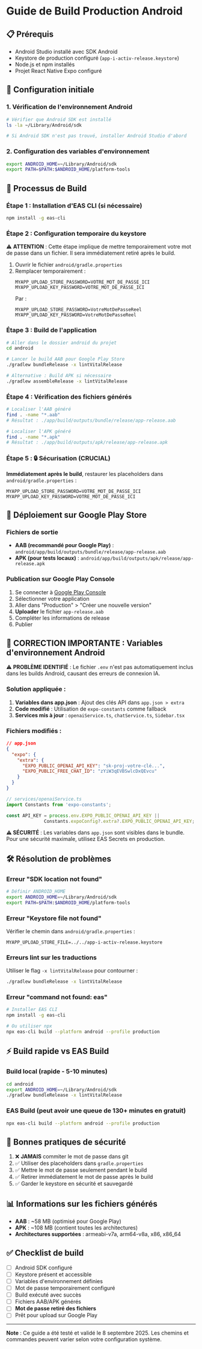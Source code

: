 # Guide de Build Production Android

## 📋 Prérequis

- Android Studio installé avec SDK Android
- Keystore de production configuré (`app-i-activ-release.keystore`)
- Node.js et npm installés
- Projet React Native Expo configuré

## 🔧 Configuration initiale

### 1. Vérification de l'environnement Android

```bash
# Vérifier que Android SDK est installé
ls -la ~/Library/Android/sdk

# Si Android SDK n'est pas trouvé, installer Android Studio d'abord
```

### 2. Configuration des variables d'environnement

```bash
export ANDROID_HOME=~/Library/Android/sdk
export PATH=$PATH:$ANDROID_HOME/platform-tools
```

## 🚀 Processus de Build

### Étape 1 : Installation d'EAS CLI (si nécessaire)

```bash
npm install -g eas-cli
```

### Étape 2 : Configuration temporaire du keystore

⚠️ **ATTENTION** : Cette étape implique de mettre temporairement votre mot de passe dans un fichier. Il sera immédiatement retiré après le build.

1. Ouvrir le fichier `android/gradle.properties`
2. Remplacer temporairement :
   ```properties
   MYAPP_UPLOAD_STORE_PASSWORD=VOTRE_MOT_DE_PASSE_ICI
   MYAPP_UPLOAD_KEY_PASSWORD=VOTRE_MOT_DE_PASSE_ICI
   ```
   Par :
   ```properties
   MYAPP_UPLOAD_STORE_PASSWORD=VotreMotDePasseReel
   MYAPP_UPLOAD_KEY_PASSWORD=VotreMotDePasseReel
   ```

### Étape 3 : Build de l'application

```bash
# Aller dans le dossier android du projet
cd android

# Lancer le build AAB pour Google Play Store
./gradlew bundleRelease -x lintVitalRelease

# Alternative : Build APK si nécessaire
./gradlew assembleRelease -x lintVitalRelease
```

### Étape 4 : Vérification des fichiers générés

```bash
# Localiser l'AAB généré
find . -name "*.aab"
# Résultat : ./app/build/outputs/bundle/release/app-release.aab

# Localiser l'APK généré  
find . -name "*.apk"
# Résultat : ./app/build/outputs/apk/release/app-release.apk
```

### Étape 5 : 🔒 Sécurisation (CRUCIAL)

**Immédiatement après le build**, restaurer les placeholders dans `android/gradle.properties` :

```properties
MYAPP_UPLOAD_STORE_PASSWORD=VOTRE_MOT_DE_PASSE_ICI
MYAPP_UPLOAD_KEY_PASSWORD=VOTRE_MOT_DE_PASSE_ICI
```

## 📱 Déploiement sur Google Play Store

### Fichiers de sortie

- **AAB (recommandé pour Google Play)** : `android/app/build/outputs/bundle/release/app-release.aab`
- **APK (pour tests locaux)** : `android/app/build/outputs/apk/release/app-release.apk`

### Publication sur Google Play Console

1. Se connecter à [Google Play Console](https://play.google.com/console)
2. Sélectionner votre application
3. Aller dans "Production" > "Créer une nouvelle version"
4. **Uploader** le fichier `app-release.aab`
5. Compléter les informations de release
6. Publier

## 🔧 CORRECTION IMPORTANTE : Variables d'environnement Android

⚠️ **PROBLÈME IDENTIFIÉ** : Le fichier `.env` n'est pas automatiquement inclus dans les builds Android, causant des erreurs de connexion IA.

### Solution appliquée :

1. **Variables dans app.json** : Ajout des clés API dans `app.json > extra`
2. **Code modifié** : Utilisation de `expo-constants` comme fallback
3. **Services mis à jour** : `openaiService.ts`, `chatService.ts`, `Sidebar.tsx`

### Fichiers modifiés :

```json
// app.json
{
  "expo": {
    "extra": {
      "EXPO_PUBLIC_OPENAI_API_KEY": "sk-proj-votre-clé...",
      "EXPO_PUBLIC_FREE_CHAT_ID": "zYiW3qEVBSwlcDxQEvcu"
    }
  }
}
```

```typescript
// services/openaiService.ts
import Constants from 'expo-constants';

const API_KEY = process.env.EXPO_PUBLIC_OPENAI_API_KEY || 
              Constants.expoConfig?.extra?.EXPO_PUBLIC_OPENAI_API_KEY;
```

**⚠️ SÉCURITÉ** : Les variables dans `app.json` sont visibles dans le bundle. Pour une sécurité maximale, utilisez EAS Secrets en production.

## 🛠️ Résolution de problèmes

### Erreur "SDK location not found"

```bash
# Définir ANDROID_HOME
export ANDROID_HOME=~/Library/Android/sdk
export PATH=$PATH:$ANDROID_HOME/platform-tools
```

### Erreur "Keystore file not found"

Vérifier le chemin dans `android/gradle.properties` :
```properties
MYAPP_UPLOAD_STORE_FILE=../../app-i-activ-release.keystore
```

### Erreurs lint sur les traductions

Utiliser le flag `-x lintVitalRelease` pour contourner :
```bash
./gradlew bundleRelease -x lintVitalRelease
```

### Erreur "command not found: eas"

```bash
# Installer EAS CLI
npm install -g eas-cli

# Ou utiliser npx
npx eas-cli build --platform android --profile production
```

## ⚡ Build rapide vs EAS Build

### Build local (rapide - 5-10 minutes)
```bash
cd android
export ANDROID_HOME=~/Library/Android/sdk
./gradlew bundleRelease -x lintVitalRelease
```

### EAS Build (peut avoir une queue de 130+ minutes en gratuit)
```bash
npx eas-cli build --platform android --profile production
```

## 🔐 Bonnes pratiques de sécurité

1. ❌ **JAMAIS** commiter le mot de passe dans git
2. ✅ Utiliser des placeholders dans `gradle.properties` 
3. ✅ Mettre le mot de passe seulement pendant le build
4. ✅ Retirer immédiatement le mot de passe après le build
5. ✅ Garder le keystore en sécurité et sauvegardé

## 📊 Informations sur les fichiers générés

- **AAB** : ~58 MB (optimisé pour Google Play)
- **APK** : ~108 MB (contient toutes les architectures)
- **Architectures supportées** : armeabi-v7a, arm64-v8a, x86, x86_64

## ✅ Checklist de build

- [ ] Android SDK configuré
- [ ] Keystore présent et accessible
- [ ] Variables d'environnement définies
- [ ] Mot de passe temporairement configuré
- [ ] Build exécuté avec succès
- [ ] Fichiers AAB/APK générés
- [ ] **Mot de passe retiré des fichiers**
- [ ] Prêt pour upload sur Google Play

---

**Note** : Ce guide a été testé et validé le 8 septembre 2025. Les chemins et commandes peuvent varier selon votre configuration système.
